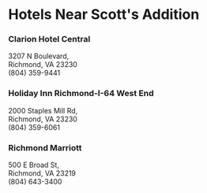 # Hotels Near Scott's Addition


### Clarion Hotel Central
3207 N Boulevard,</br> Richmond, VA 23230</br>
(804) 359-9441

### Holiday Inn Richmond-I-64 West End
2000 Staples Mill Rd,</br> Richmond, VA 23230</br>
(804) 359-6061

### Richmond Marriott
500 E Broad St,</br> Richmond, VA 23219</br>
(804) 643-3400

